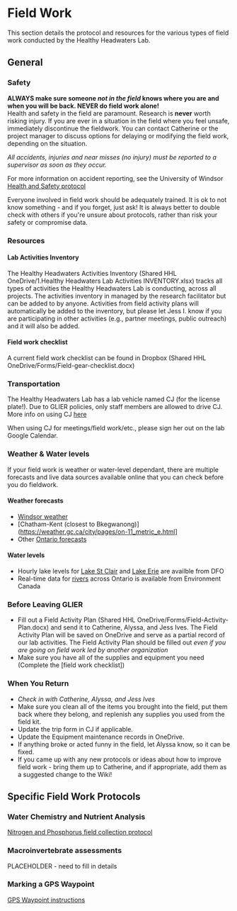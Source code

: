 # Field Work
This section details the protocol and resources for the various types of field work conducted by the Healthy Headwaters Lab.

## General
### Safety
**ALWAYS make sure someone *not in the field* knows where you are and when you will be back. NEVER do field work alone!**    
Health and safety in the field are paramount. Research is **never** worth risking injury. If you are ever in a situation in the field where you feel unsafe, immediately discontinue the fieldwork. You can contact Catherine or the project manager to discuss options for delaying or modifying the field work, depending on the situation.  
  
  *All accidents, injuries and near misses (no injury) must be reported to a supervisor as soon as they occur.*  
  
For more information on accident reporting, see the University of Windsor [Health and Safety protocol](http://www1.uwindsor.ca/safety/report-an-accident)
  
Everyone involved in field work should be adequately trained. It is ok to not know something - and if you forget, just ask! It is always better to double check with others if you're unsure about protocols, rather than risk your safety or compromise data.

### Resources 
#### Lab Activities Inventory 
The Healthy Headwaters Activities Inventory (Shared HHL OneDrive/1.Healthy Headwaters Lab Activities INVENTORY.xlsx) tracks all types of activities the Healthy Headwaters Lab is conducting, across all projects. The activities inventory in managed by the research facilitator but can be added to by anyone. Activities from field activity plans will automatically be added to the inventory, but please let Jess I. know if you are participating in other activities (e.g., partner meetings, public outreach) and it will also be added.

#### Field work checklist 
A current field work checklist can be found in Dropbox (Shared HHL OneDrive/Forms/Field-gear-checklist.docx)

### Transportation
The Healthy Headwaters Lab has a lab vehicle named CJ (for the license plate!). Due to GLIER policies, only staff members are allowed to drive CJ. More info on using CJ [here](/Equipment/CJ.md)   
  
When using CJ for meetings/field work/etc., please sign her out on the lab Google Calendar.

### Weather & Water levels
If your field work is weather or water-level dependant, there are multiple forecasts and live data sources available online that you can check before you do fieldwork.

#### Weather forecasts
* [Windsor weather](https://weather.gc.ca/city/pages/on-94_metric_e.html)
* [Chatham-Kent (closest to Bkegwanong)](https://weather.gc.ca/city/pages/on-11_metric_e.html]
* Other [Ontario forecasts](https://weather.gc.ca/forecast/canada/index_e.html?id=ON)

#### Water levels
* Hourly lake levels for [Lake St Clair](https://waterlevels.gc.ca/eng/find/zone/43) and [Lake Erie](https://waterlevels.gc.ca/eng/find/zone/44) are availble from DFO
* Real-time data for [rivers](https://wateroffice.ec.gc.ca/google_map/google_map_e.html?map_type=real_time&search_type=region&region=ONT) across Ontario is available from Environment Canada

### Before Leaving GLIER
* Fill out a Field Activity Plan (Shared HHL OneDrive/Forms/Field-Activity-Plan.docx) and send it to Catherine, Alyssa, and Jess Ives.  The Field Activity Plan will be saved on OneDrive and serve as a partial record of our lab activities. The Field Activity Plan should be filled out *even if you are going on field work led by another organization*
* Make sure you have all of the supplies and equipment you need (Complete the [field work checklist])

### When You Return
* *Check in with Catherine, Alyssa, and Jess Ives*
* Make sure you clean all of the items you brought into the field, put them back where they belong, and replenish any supplies you used from the field kit. 
* Update the trip form in CJ if applicable.
* Update the Equipment maintenance records in OneDrive.
* If anything broke or acted funny in the field, let Alyssa know, so it can be fixed.
* If you came up with any new protocols or ideas about how to improve field work - bring them up to Catherine, and if appropriate, add them as a suggested change to the Wiki! 

## Specific Field Work Protocols
### Water Chemistry and Nutrient Analysis
[Nitrogen and Phosphorus field collection protocol](https://docs.google.com/document/d/1J_-WImrmv6p-hizuntN9HVxZ-ySU926bhYRPW6SIpNI/edit)

### Macroinvertebrate assessments
PLACEHOLDER - need to fill in details

### Marking a GPS Waypoint
[GPS Waypoint instructions](/SOP-Mark-Waypoint.docx)
